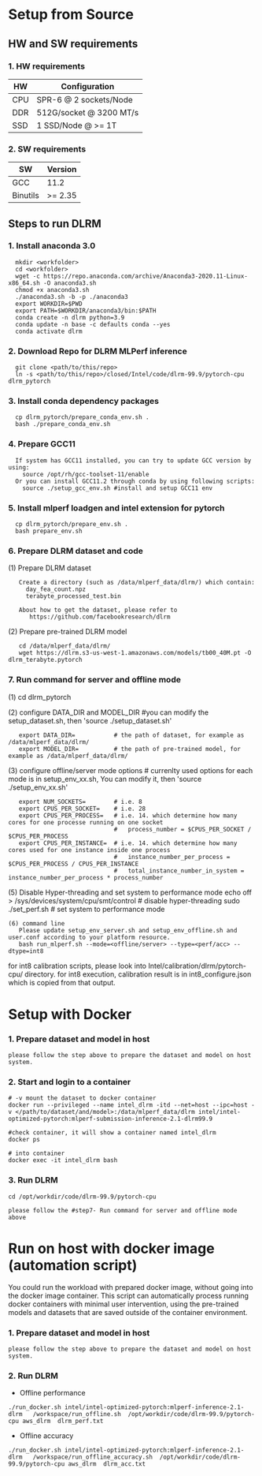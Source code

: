 ﻿# Setup from Source

## HW and SW requirements
### 1. HW requirements
| HW  |      Configuration      |
| --  | ----------------------- |
| CPU | SPR-6 @ 2 sockets/Node  |
| DDR | 512G/socket @ 3200 MT/s |
| SSD | 1 SSD/Node @ >= 1T      |

### 2. SW requirements
| SW       | Version |
|----------|---------|
| GCC      |  11.2   |
| Binutils | >= 2.35 |

## Steps to run DLRM

### 1. Install anaconda 3.0
```
  mkdir <workfolder>
  cd <workfolder>
  wget -c https://repo.anaconda.com/archive/Anaconda3-2020.11-Linux-x86_64.sh -O anaconda3.sh
  chmod +x anaconda3.sh
  ./anaconda3.sh -b -p ./anaconda3
  export WORKDIR=$PWD
  export PATH=$WORKDIR/anaconda3/bin:$PATH
  conda create -n dlrm python=3.9
  conda update -n base -c defaults conda --yes
  conda activate dlrm
```
### 2. Download Repo for DLRM MLPerf inference
```
  git clone <path/to/this/repo> 
  ln -s <path/to/this/repo>/closed/Intel/code/dlrm-99.9/pytorch-cpu dlrm_pytorch
```
### 3. Install conda dependency packages
```
  cp dlrm_pytorch/prepare_conda_env.sh .
  bash ./prepare_conda_env.sh
```
### 4. Prepare GCC11
```
  If system has GCC11 installed, you can try to update GCC version by using:
    source /opt/rh/gcc-toolset-11/enable
  Or you can install GCC11.2 through conda by using following scripts:
    source ./setup_gcc_env.sh #install and setup GCC11 env
```
### 5. Install mlperf loadgen and intel extension for pytorch
```
  cp dlrm_pytorch/prepare_env.sh .
  bash prepare_env.sh
```
### 6. Prepare DLRM dataset and code
(1) Prepare DLRM dataset
```
   Create a directory (such as /data/mlperf_data/dlrm/) which contain:
     day_fea_count.npz
     terabyte_processed_test.bin

   About how to get the dataset, please refer to
      https://github.com/facebookresearch/dlrm
```
(2) Prepare pre-trained DLRM model
```
   cd /data/mlperf_data/dlrm/
   wget https://dlrm.s3-us-west-1.amazonaws.com/models/tb00_40M.pt -O dlrm_terabyte.pytorch
```
### 7. Run command for server and offline mode

(1) cd dlrm_pytorch

(2) configure DATA_DIR and MODEL_DIR #you can modify the setup_dataset.sh, then 'source ./setup_dataset.sh'
```
   export DATA_DIR=           # the path of dataset, for example as /data/mlperf_data/dlrm/
   export MODEL_DIR=          # the path of pre-trained model, for example as /data/mlperf_data/dlrm/
```
(3) configure offline/server mode options # currenlty used options for each mode is in setup_env_xx.sh, You can modify it, then 'source ./setup_env_xx.sh'
```
   export NUM_SOCKETS=        # i.e. 8
   export CPUS_PER_SOCKET=    # i.e. 28
   export CPUS_PER_PROCESS=   # i.e. 14. which determine how many cores for one processe running on one socket
                              #   process_number = $CPUS_PER_SOCKET / $CPUS_PER_PROCESS
   export CPUS_PER_INSTANCE=  # i.e. 14. which determine how many cores used for one instance inside one process
                              #   instance_number_per_process = $CPUS_PER_PROCESS / CPUS_PER_INSTANCE
                              #   total_instance_number_in_system = instance_number_per_process * process_number
```
(5) Disable Hyper-threading and set system to performance mode
   echo off  > /sys/devices/system/cpu/smt/control  # disable hyper-threading
   sudo ./set_perf.sh           # set system to performance mode
```
(6) command line
   Please update setup_env_server.sh and setup_env_offline.sh and user.conf according to your platform resource.
   bash run_mlperf.sh --mode=<offline/server> --type=<perf/acc> --dtype=int8
```
   for int8 calibration scripts, please look into Intel/calibration/dlrm/pytorch-cpu/ directory.
   for int8 execution, calibration result is in int8_configure.json which is copied from that output.



# Setup with Docker

###  1. Prepare dataset and model in host

```
please follow the step above to prepare the dataset and model on host system.
```
###  2. Start and login to a container

```
# -v mount the dataset to docker container 
docker run --privileged --name intel_dlrm -itd --net=host --ipc=host -v </path/to/dataset/and/model>:/data/mlperf_data/dlrm intel/intel-optimized-pytorch:mlperf-submission-inference-2.1-dlrm99.9

#check container, it will show a container named intel_dlrm
docker ps

# into container
docker exec -it intel_dlrm bash
```
###  3. Run DLRM

```
cd /opt/workdir/code/dlrm-99.9/pytorch-cpu 
```
```
please follow the #step7- Run command for server and offline mode above
```


# Run on host with docker image (automation script)
You could run the workload with prepared docker image, without going into the docker image container. This script can automatically process running docker containers with minimal user intervention, using the pre-trained models and datasets that are saved outside of the container environment.
###  1. Prepare dataset and model in host
```
please follow the step above to prepare the dataset and model on host system.
```
###  2. Run DLRM
+ Offline performance
```
./run_docker.sh intel/intel-optimized-pytorch:mlperf-inference-2.1-dlrm   /workspace/run_offline.sh  /opt/workdir/code/dlrm-99.9/pytorch-cpu aws_dlrm  dlrm_perf.txt
```
+ Offline accuracy
```
./run_docker.sh intel/intel-optimized-pytorch:mlperf-inference-2.1-dlrm   /workspace/run_offline_accuracy.sh  /opt/workdir/code/dlrm-99.9/pytorch-cpu aws_dlrm  dlrm_acc.txt
```
